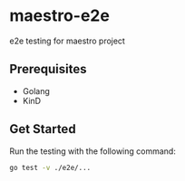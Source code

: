 # maestro-e2e

e2e testing for maestro project

## Prerequisites

- Golang
- KinD

## Get Started

Run the testing with the following command:

```bash
go test -v ./e2e/...
```

